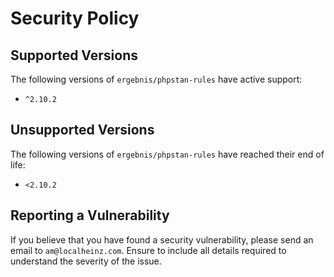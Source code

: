 # Security Policy

## Supported Versions

The following versions of `ergebnis/phpstan-rules` have active support:

- `^2.10.2`

## Unsupported Versions

The following versions of `ergebnis/phpstan-rules` have reached their end of life:

- `<2.10.2`

## Reporting a Vulnerability

If you believe that you have found a security vulnerability, please send an email to `am@localheinz.com`. Ensure to include all details required to understand the severity of the issue.
